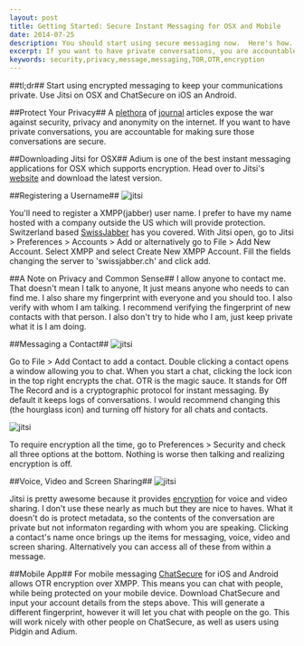```yaml
---
layout: post
title: Getting Started: Secure Instant Messaging for OSX and Mobile
date: 2014-07-25
description: You should start using secure messaging now.  Here's how.
excerpt: If you want to have private conversations, you are accountable for making sure those conversations are secure.
keywords: security,privacy,message,messaging,TOR,OTR,encryption
---
```


##tl;dr##
Start using encrypted messaging to keep your communications private.  Use Jitsi on OSX and ChatSecure on iOS an Android.

##Protect Your Privacy##
A [plethora](http://www.theguardian.com/commentisfree/series/glenn-greenwald-security-liberty) of [journal](http://www.salon.com/writer/glenn_greenwald/) articles expose the war against security, privacy and anonymity on the internet.  If you want to have private conversations, you are accountable for making sure those conversations are secure.

##Downloading Jitsi for OSX##
Adium is one of the best instant messaging applications for OSX which supports encryption.  Head over to Jitsi's [website](https://jitsi.org/Main/Download) and download the latest version.

##Registering a Username##
![jitsi](/public/images/blog/2014-07-25-jitsi_1.png "Jitsi")

You'll need to register a XMPP(jabber) user name.  I prefer to have my name hosted with a company outside the US which will provide protection.  Switzerland based [SwissJabber](http://www.swissjabber.ch) has you covered.  With Jitsi open, go to Jitsi > Preferences > Accounts > Add or alternatively go to File > Add New Account.  Select XMPP and select Create New XMPP Account.  Fill the fields changing the server to 'swissjabber.ch' and click add.

##A Note on Privacy and Common Sense##
I allow anyone to contact me.  That doesn't mean I talk to anyone, It just means anyone who needs to can find me.  I also share my fingerprint with everyone and you should too.  I also verify with whom I am talking.  I recommend verifying the fingerprint of new contacts with that person.  I also don't try to hide who I am, just keep private what it is I am doing.

##Messaging a Contact##
![jitsi](/public/images/blog/2014-07-25-jitsi_2.png "Jitsi")

Go to File > Add Contact to add a contact.  Double clicking a contact opens a window allowing you to chat.  When you start a chat, clicking the lock icon in the top right encrypts the chat.  OTR is the magic sauce.  It stands for Off The Record and is a cryptographic protocol for instant messaging.  By default it keeps logs of conversations.  I would recommend changing this (the hourglass icon) and turning off history for all chats and contacts.  

![jitsi](/public/images/blog/2014-07-25-jitsi_3.png "Jitsi")

To require encryption all the time, go to Preferences > Security and check all three options at the bottom.  Nothing is worse then talking and realizing encryption is off.

##Voice, Video and Screen Sharing##
![jitsi](/public/images/blog/2014-07-25-jitsi_4.png "Jitsi")

Jitsi is pretty awesome because it provides [encryption](https://jitsi.org/Documentation/ZrtpFAQ#faqFeat) for voice and video sharing.  I don't use these nearly as much but they are nice to haves.  What it doesn't do is protect metadata, so the contents of the conversation are private but not informaton regarding with whom you are speaking.  Clicking a contact's name once brings up the items for messaging, voice, video and screen sharing.  Alternatively you can access all of these from within a message.

##Mobile App##
For mobile messaging [ChatSecure](https://chatsecure.org) for iOS and Android allows OTR encryption over XMPP.  This means you can chat with people, while being protected on your mobile device.  Download ChatSecure and input your account details from the steps above.  This will generate a different fingerprint, however it will let you chat with people on the go.  This will work nicely with other people on ChatSecure, as well as users using Pidgin and Adium.